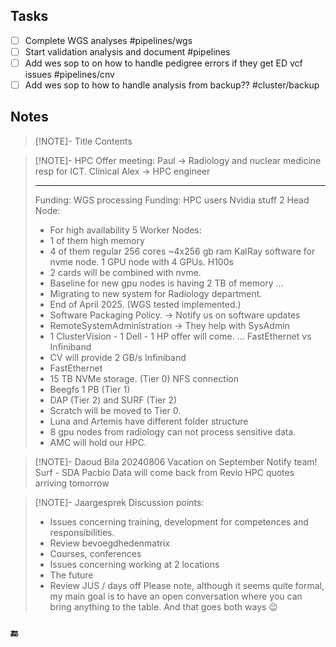 ## Tasks
- [ ] Complete WGS analyses #pipelines/wgs
- [ ] Start validation analysis and document #pipelines 
- [ ] Add wes sop to on how to handle pedigree errors if they get ED vcf issues #pipelines/cnv
- [ ] Add wes sop to how to handle analysis from backup??  #cluster/backup

## Notes

> [!NOTE]- Title
> Contents

> [!NOTE]- HPC Offer meeting:
> Paul  -> Radiology and nuclear medicine resp for ICT. Clinical 
> Alex  -> HPC engineer
> 
> ---
> Funding: WGS processing
> Funding: HPC users Nvidia stuff
> 2 Head Node:
>   - For high availability
> 5 Worker Nodes:
>    - 1 of them high memory
>    - 4 of them regular 256 cores ~4x256 gb ram
> KalRay software for nvme node.
> 1 GPU node with 4 GPUs. H100s
>   - 2 cards will be combined with nvme.
>   - Baseline for new gpu nodes is having 2 TB of memory
>  ...
>  - Migrating to new system for Radiology department.
>  - End of April 2025. (WGS tested implemented.)
>  - Software Packaging Policy. -> Notify us on software updates
>  - RemoteSystemAdministration -> They help with SysAdmin
>  - 1 ClusterVision - 1 Dell - 1 HP offer will come.
> ...
> FastEthernet vs Infiniband
> - CV will provide 2 GB/s Infiniband
> - FastEthernet 
> - 15 TB NVMe storage. (Tier 0) NFS connection
> - Beegfs 1 PB (Tier 1) 
> - DAP (Tier 2)  and SURF (Tier 2)
> -  Scratch will be moved to Tier 0.
> - Luna and Artemis have different folder structure
> - 8 gpu nodes from radiology can not process sensitive data.
> - AMC will hold our HPC.

> [!NOTE]- Daoud Bila 20240806
> Vacation on September Notify team!
> Surf - SDA
> Pacbio Data will come back from Revio
> HPC quotes arriving tomorrow

 > [!NOTE]- Jaargesprek
> Discussion points:
> - Issues concerning training, development for competences and responsibilities.
> -  Review bevoegdhedenmatrix
> - Courses, conferences
> - Issues concerning working at 2 locations
> - The future
> - Review JUS / days off
> Please note, although it seems quite formal, my main goal is to have an open conversation where you can bring anything to the table. And that goes both ways 😉
### 🔚